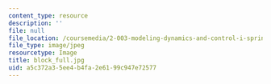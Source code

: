 ```yaml
---
content_type: resource
description: ''
file: null
file_location: /coursemedia/2-003-modeling-dynamics-and-control-i-spring-2005/a5c372a35ee4b4fa2e6199c947e72577_block_full.jpg
file_type: image/jpeg
resourcetype: Image
title: block_full.jpg
uid: a5c372a3-5ee4-b4fa-2e61-99c947e72577
---
```

